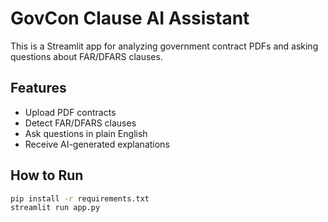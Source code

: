 # GovCon Clause AI Assistant

This is a Streamlit app for analyzing government contract PDFs and asking questions about FAR/DFARS clauses.

## Features

- Upload PDF contracts
- Detect FAR/DFARS clauses
- Ask questions in plain English
- Receive AI-generated explanations

## How to Run

```bash
pip install -r requirements.txt
streamlit run app.py
```

